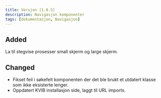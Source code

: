 ```yaml
---
title: Versjon [1.0.5]
description: Navigasjon komponenter
tags: [dokumentasjon, Navigasjon]
---
```


## Added

La til stegvise prosesser small skjerm og large skjerm.

## Changed
- Fikset feil i søkefelt komponenten der det ble brukt et utdatert klasse som ikke eksisterte lenger.
- Oppdatert KVIB installasjon side, laggt til URL imports. 


